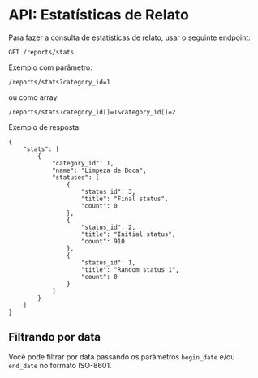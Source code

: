 # API: Estatísticas de Relato

Para fazer a consulta de estatísticas de relato, usar o seguinte endpoint:

`GET /reports/stats`

Exemplo com parâmetro:

`/reports/stats?category_id=1`

ou como array

`/reports/stats?category_id[]=1&category_id[]=2`

Exemplo de resposta:

    {
        "stats": [
            {
                "category_id": 1,
                "name": "Limpeza de Boca",
                "statuses": [
                    {
                        "status_id": 3,
                        "title": "Final status",
                        "count": 0
                    },
                    {
                        "status_id": 2,
                        "title": "Initial status",
                        "count": 910
                    },
                    {
                        "status_id": 1,
                        "title": "Random status 1",
                        "count": 0
                    }
                ]
            }
        ]
    }


## Filtrando por data

Você pode filtrar por data passando os parâmetros `begin_date`
e/ou `end_date` no formato ISO-8601.
